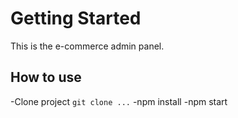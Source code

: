 # Getting Started 
This is the e-commerce admin panel.

## How to use
-Clone project `git clone ...`
-npm install
-npm start
